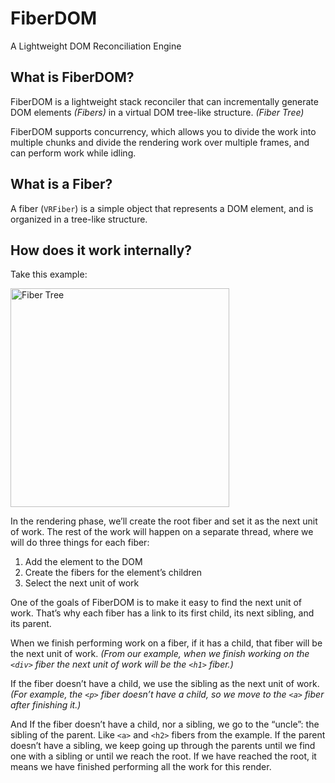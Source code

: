 # FiberDOM
A Lightweight DOM Reconciliation Engine

## What is FiberDOM?
FiberDOM is a lightweight stack reconciler that can incrementally generate DOM elements *(Fibers)* in a virtual DOM
tree-like structure. *(Fiber Tree)*

FiberDOM supports concurrency, which allows you to divide the work into multiple chunks and divide the rendering work over multiple frames, and can perform work while idling.

## What is a Fiber?
A fiber (`VRFiber`) is a simple object that represents a DOM element, and is organized in a tree-like structure.

## How does it work internally?
Take this example:

<img width="350" alt="Fiber Tree" src="https://user-images.githubusercontent.com/70854359/156885898-9d684b12-95ad-4dbd-8b37-c6441eed56b5.png">

In the rendering phase, we’ll create the root fiber and set it as the next unit of work. The rest of the work will happen on a separate thread, where we will do three things for each fiber:
1. Add the element to the DOM
2. Create the fibers for the element’s children
3. Select the next unit of work

One of the goals of FiberDOM is to make it easy to find the next unit of work. That’s why each fiber has a link to its first child, its next sibling, and its parent.

When we finish performing work on a fiber, if it has a child, that fiber will be the next unit of work. *(From our example, when we finish working on the `<div>` fiber the next unit of work will be the `<h1>` fiber.)*

If the fiber doesn’t have a child, we use the sibling as the next unit of work. *(For example, the `<p>` fiber doesn’t have a child, so we move to the `<a>` fiber after finishing it.)*

And If the fiber doesn’t have a child, nor a sibling, we go to the “uncle”: the sibling of the parent. Like `<a>` and `<h2>` fibers from the example. If the parent doesn’t have a sibling, we keep going up through the parents until we find one with a sibling or until we reach the root. If we have reached the root, it means we have finished performing all the work for this render.